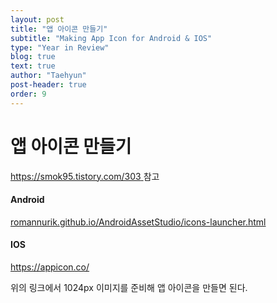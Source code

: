 ```yaml
---
layout: post
title: "앱 아이콘 만들기"
subtitle: "Making App Icon for Android & IOS"
type: "Year in Review"
blog: true
text: true
author: "Taehyun"
post-header: true
order: 9
---
```


# 앱 아이콘 만들기

[ https://smok95.tistory.com/303 ](https://smok95.tistory.com/303) 참고

#### Android

[ romannurik.github.io/AndroidAssetStudio/icons-launcher.html ](romannurik.github.io/AndroidAssetStudio/icons-launcher.html)


#### IOS

[ https://appicon.co/ ](https://appicon.co/)

위의 링크에서 1024px 이미지를 준비해 앱 아이콘을 만들면 된다.